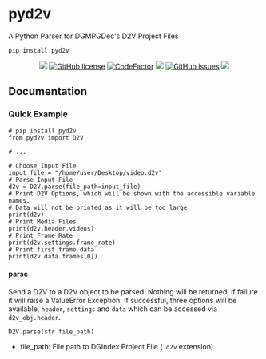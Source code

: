 # pyd2v
A Python Parser for DGMPGDec's D2V Project Files

`pip install pyd2v`

<p align="center">
<a href="https://python.org"><img src="https://img.shields.io/badge/python-3.6%2B-informational?style=flat-square" /></a>
<a href="https://github.com/rlaPHOENiX/pyd2v/blob/master/LICENSE"><img alt="GitHub license" src="https://img.shields.io/github/license/rlaPHOENiX/pyd2v?style=flat-square"></a>
<a href="https://www.codefactor.io/repository/github/rlaphoenix/pyd2v"><img src="https://www.codefactor.io/repository/github/rlaphoenix/pyd2v/badge" alt="CodeFactor" /></a>
<a href="https://www.codacy.com/manual/rlaPHOENiX/pyd2v?utm_source=github.com&amp;utm_medium=referral&amp;utm_content=rlaPHOENiX/pyd2v&amp;utm_campaign=Badge_Grade"><img src="https://api.codacy.com/project/badge/Grade/574e843d9e044dcbbc2743cd8092148a"/></a>
<a href="https://github.com/rlaPHOENiX/pyd2v/issues"><img alt="GitHub issues" src="https://img.shields.io/github/issues/rlaPHOENiX/pyd2v?style=flat-square"></a>
<a href="http://makeapullrequest.com"><img src="https://img.shields.io/badge/PRs-welcome-brightgreen.svg?style=flat-square"></a>
</p>

## Documentation

### Quick Example

```
# pip install pyd2v
from pyd2v import D2V

# ...

# Choose Input File
input_file = "/home/user/Desktop/video.d2v"
# Parse Input File
d2v = D2V.parse(file_path=input_file)
# Print D2V Options, which will be shown with the accessible variable names.
# Data will not be printed as it will be too large
print(d2v)
# Print Media Files
print(d2v.header.videos)
# Print Frame Rate
print(d2v.settings.frame_rate)
# Print first frame data
print(d2v.data.frames[0])
```

#### parse
Send a D2V to a D2V object to be parsed. Nothing will be returned, if failure it will raise a ValueError Exception. If successful, three options will be available, `header`, `settings` and `data` which can be accessed via `d2v_obj.header`.

`D2V.parse(str file_path)`
* file_path: File path to DGIndex Project File (`.d2v` extension)